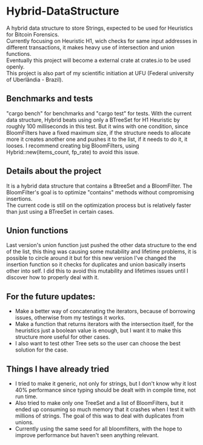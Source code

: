 # Hybrid-DataStructure
A hybrid data structure to store Strings, expected to be used for Heuristics for Bitcoin Forensics.<br />
Currently focusing on Heuristic H1, wich checks for same input addresses in different transactions, it makes heavy use of intersection and union functions.<br />
Eventually this project will become a external crate at crates.io to be used openly.<br />
This project is also part of my scientific initiation at UFU (Federal university of Uberlândia - Brazil).<br />

## Benchmarks and tests
"cargo bench" for benchmarks and "cargo test" for tests.
With the current data structure, Hybrid beats using only a BTreeSet for H1 Heuristic by roughly 100 milliseconds in this test.
But it wins with one condition, since BloomFilters have a fixed maximum size, if the structure needs to allocate more it creates another one and pushes it to the list,
if it needs to do it, it looses. I recommend creating big BloomFilters, using Hybrid::new(items_count, fp_rate) to avoid this issue.

## Details about the project

It is a hybrid data structure that contains a BtreeSet and a BloomFilter.
The BloomFilter's goal is to optimize "contains" methods without compromising insertions.<br />
The current code is still on the optimization process but is relatively faster than just using a BTreeSet in certain cases.<br />

## Union functions
Last version's union function just pushed the other data structure to the end of the list, this thing was causing some mutability and lifetime problems, it is possible to circle around it but for this new version I've changed the insertion function so it checks for duplicates and union basically inserts other into self. I did this to avoid this
mutability and lifetimes issues until I discover how to properly deal with it.<br />

## For the future updates:
* Make a better way of concatenating the iterators, because of borrowing issues, otherwise from my testings it works.<br />
* Make a function that returns iterators with the intersection itself, for the heuristics just a boolean value is enough, but I want it to make this structure more useful for other cases.<br />
* I also want to test other Tree sets so the user can choose the best solution for the case.


## Things I have already tried
* I tried to make it generic, not only for strings, but I don't know why it lost 40% performance since typing should be dealt with in compile time, not run time.<br />
* Also tried to make only one TreeSet and a list of BloomFilters, but it ended up consuming so much memory that it crashes when I test it with millions of strings.
The goal of this was to deal with duplicates from unions.<br />
* Currently using the same seed for all bloomfilters, with the hope to improve performance but haven't seen anything relevant.